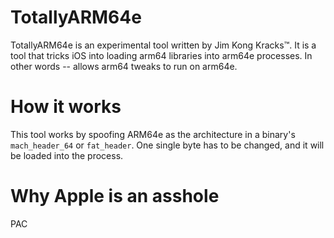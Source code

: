 # TotallyARM64e

TotallyARM64e is an experimental tool written by Jim Kong Kracks™️. It is a tool that tricks iOS into loading arm64 libraries into arm64e processes. In other words -- allows arm64 tweaks to run on arm64e.

# How it works

This tool works by spoofing ARM64e as the architecture in a binary's `mach_header_64` or `fat_header`. One single byte has to be changed, and it will be loaded into the process. 

# Why Apple is an asshole

PAC
